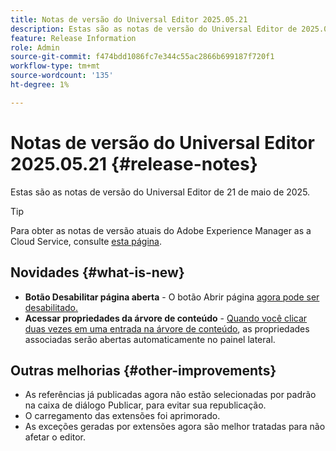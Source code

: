 ```yaml
---
title: Notas de versão do Universal Editor 2025.05.21
description: Estas são as notas de versão do Universal Editor de 2025.05.21.
feature: Release Information
role: Admin
source-git-commit: f474bdd1086fc7e344c55ac2866b699187f720f1
workflow-type: tm+mt
source-wordcount: '135'
ht-degree: 1%

---
```



# Notas de versão do Universal Editor 2025.05.21 {#release-notes}

Estas são as notas de versão do Universal Editor de 21 de maio de 2025.

>[!TIP]
>
>Para obter as notas de versão atuais do Adobe Experience Manager as a Cloud Service, consulte [esta página](/help/release-notes/release-notes-cloud/release-notes-current.md).

## Novidades {#what-is-new}

* **Botão Desabilitar página aberta** - O botão Abrir página [&#x200B; agora pode ser desabilitado.](/help/implementing/universal-editor/customizing.md#open-page)
* **Acessar propriedades da árvore de conteúdo** - [Quando você clicar duas vezes em uma entrada na árvore de conteúdo](/help/sites-cloud/authoring/universal-editor/navigation.md), as propriedades associadas serão abertas automaticamente no painel lateral.

## Outras melhorias {#other-improvements}

* As referências já publicadas agora não estão selecionadas por padrão na caixa de diálogo Publicar, para evitar sua republicação.
* O carregamento das extensões foi aprimorado.
* As exceções geradas por extensões agora são melhor tratadas para não afetar o editor.
